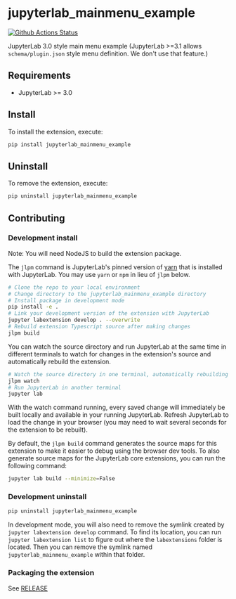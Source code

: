 # jupyterlab_mainmenu_example

[![Github Actions Status](https://github.com/stphnlyd/jupyterlab_mainmenu_example/workflows/Build/badge.svg)](https://github.com/stphnlyd/jupyterlab_mainmenu_example/actions/workflows/build.yml)

JupyterLab 3.0 style main menu example (JupyterLab >=3.1 allows `schema/plugin.json` style menu definition. We don't use that feature.)

## Requirements

- JupyterLab >= 3.0

## Install

To install the extension, execute:

```bash
pip install jupyterlab_mainmenu_example
```

## Uninstall

To remove the extension, execute:

```bash
pip uninstall jupyterlab_mainmenu_example
```

## Contributing

### Development install

Note: You will need NodeJS to build the extension package.

The `jlpm` command is JupyterLab's pinned version of
[yarn](https://yarnpkg.com/) that is installed with JupyterLab. You may use
`yarn` or `npm` in lieu of `jlpm` below.

```bash
# Clone the repo to your local environment
# Change directory to the jupyterlab_mainmenu_example directory
# Install package in development mode
pip install -e .
# Link your development version of the extension with JupyterLab
jupyter labextension develop . --overwrite
# Rebuild extension Typescript source after making changes
jlpm build
```

You can watch the source directory and run JupyterLab at the same time in different terminals to watch for changes in the extension's source and automatically rebuild the extension.

```bash
# Watch the source directory in one terminal, automatically rebuilding when needed
jlpm watch
# Run JupyterLab in another terminal
jupyter lab
```

With the watch command running, every saved change will immediately be built locally and available in your running JupyterLab. Refresh JupyterLab to load the change in your browser (you may need to wait several seconds for the extension to be rebuilt).

By default, the `jlpm build` command generates the source maps for this extension to make it easier to debug using the browser dev tools. To also generate source maps for the JupyterLab core extensions, you can run the following command:

```bash
jupyter lab build --minimize=False
```

### Development uninstall

```bash
pip uninstall jupyterlab_mainmenu_example
```

In development mode, you will also need to remove the symlink created by `jupyter labextension develop`
command. To find its location, you can run `jupyter labextension list` to figure out where the `labextensions`
folder is located. Then you can remove the symlink named `jupyterlab_mainmenu_example` within that folder.

### Packaging the extension

See [RELEASE](RELEASE.md)
